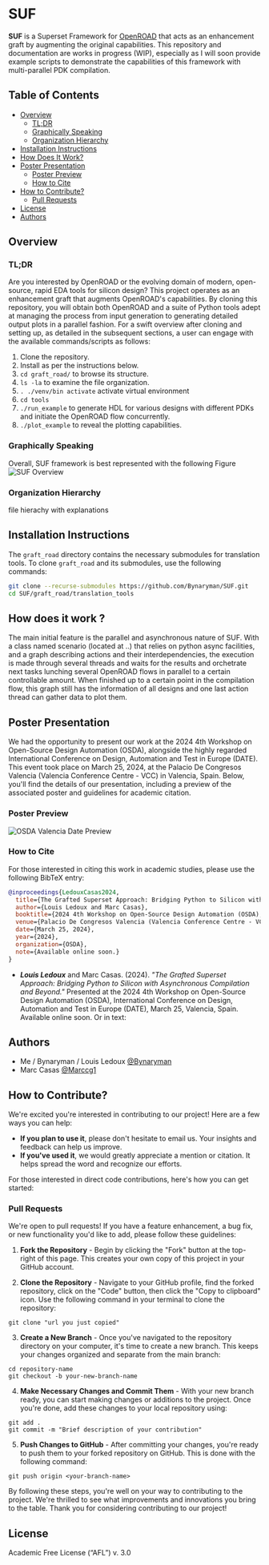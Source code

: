 # SUF

**SUF** is a Superset Framework for [OpenROAD](https://github.com/The-OpenROAD-Project) that acts as an enhancement graft by augmenting the original capabilities. This repository and documentation are works in progress (WIP), especially as I will soon provide example scripts to demonstrate the capabilities of this framework with multi-parallel PDK compilation.

## Table of Contents
- [Overview](#overview)
  - [TL;DR](#tldr)
  - [Graphically Speaking](#graphically-speaking)
  - [Organization Hierarchy](#organization-hierarchy)
- [Installation Instructions](#installation-instructions)
- [How Does It Work?](#how-does-it-work-)
- [Poster Presentation](#poster-presentation)
  - [Poster Preview](#poster-preview)
  - [How to Cite](#how-to-cite)
- [How to Contribute?](#how-to-contribute)
  - [Pull Requests](#pull-requests)
- [License](#license)
- [Authors](#authors)

## Overview

### TL;DR
Are you interested by OpenROAD or the evolving domain of modern, open-source, rapid EDA tools for silicon design?
This project operates as an enhancement graft that augments OpenROAD's capabilities.
By cloning this repository, you will obtain both OpenROAD and a suite of Python tools adept at managing the process from input generation to generating detailed output plots in a parallel fashion.
For a swift overview after cloning and setting up, as detailed in the subsequent sections, a user can engage with the available commands/scripts as follows:
1. Clone the repository.
2. Install as per the instructions below.
3. `cd graft_road/` to browse its structure.
4. `ls -la` to examine the file organization.
5. `. ./venv/bin activate` activate virtual environment
6. `cd tools`
7. `./run_example` to generate HDL for various designs with different PDKs and initiate the OpenROAD flow concurrently.
8. `./plot_example` to reveal the plotting capabilities.

### Graphically Speaking
Overall, SUF framework is best represented with the following Figure
![SUF Overview](pictures/SUF.png)

### Organization Hierarchy

file hierachy with explanations


## Installation Instructions

The `graft_road` directory contains the necessary submodules for translation tools. To clone `graft_road` and its submodules, use the following commands:

```bash
git clone --recurse-submodules https://github.com/Bynaryman/SUF.git
cd SUF/graft_road/translation_tools
```

## How does it work ?

The main initial feature is the parallel and asynchronous nature of SUF. With a class named scenario (located at ..) that relies on python async facilities, and a graph describing actions and their interdependencies, the execution is made through several threads and waits for the results and orchetrate next tasks lunching several OpenROAD flows in parallel to a certain controllable amount. When finished up to a certain point in the compilation flow, this graph still has the information of all designs and one last action thread can gather data to plot them.

## Poster Presentation

We had the opportunity to present our work at the 2024 4th Workshop on Open-Source Design Automation (OSDA), alongside the highly regarded International Conference on Design, Automation and Test in Europe (DATE). This event took place on March 25, 2024, at the Palacio De Congresos Valencia (Valencia Conference Centre - VCC) in Valencia, Spain. Below, you'll find the details of our presentation, including a preview of the associated poster and guidelines for academic citation.

### Poster Preview

![OSDA Valencia Date Preview](pictures/poster.png)

### How to Cite

For those interested in citing this work in academic studies, please use the following BibTeX entry:

```bibtex
@inproceedings{LedouxCasas2024,
  title={The Grafted Superset Approach: Bridging Python to Silicon with Asynchronous Compilation and Beyond},
  author={Louis Ledoux and Marc Casas},
  booktitle={2024 4th Workshop on Open-Source Design Automation (OSDA), hosted at the International Conference on Design, Automation and Test in Europe Conference (DATE)},
  venue={Palacio De Congresos Valencia (Valencia Conference Centre - VCC), Valencia, Spain},
  date={March 25, 2024},
  year={2024},
  organization={OSDA},
  note={Available online soon.}
}
```

- **_Louis Ledoux_** and Marc Casas. (2024). _"The Grafted Superset Approach: Bridging Python to Silicon with Asynchronous Compilation and Beyond."_ Presented at the 2024 4th Workshop on Open-Source Design Automation (OSDA), International Conference on Design, Automation and Test in Europe (DATE), March 25, Valencia, Spain. Available online soon.
Or in text:


## Authors
- Me / Bynaryman / Louis Ledoux [@Bynaryman](https://github.com/Bynaryman)
- Marc Casas [@Marccg1](https://github.com/Marccg1)

 ## How to Contribute?

We're excited you're interested in contributing to our project! Here are a few ways you can help:

- **If you plan to use it**, please don't hesitate to email us. Your insights and feedback can help us improve.
- **If you've used it**, we would greatly appreciate a mention or citation. It helps spread the word and recognize our efforts.

For those interested in direct code contributions, here's how you can get started:

### Pull Requests

We're open to pull requests! If you have a feature enhancement, a bug fix, or new functionality you'd like to add, please follow these guidelines:

1. **Fork the Repository** - Begin by clicking the "Fork" button at the top-right of this page. This creates your own copy of this project in your GitHub account.

2. **Clone the Repository** - Navigate to your GitHub profile, find the forked repository, click on the "Code" button, then click the "Copy to clipboard" icon. Use the following command in your terminal to clone the repository:

```
git clone "url you just copied"
```

3. **Create a New Branch** - Once you've navigated to the repository directory on your computer, it's time to create a new branch. This keeps your changes organized and separate from the main branch:

```
cd repository-name
git checkout -b your-new-branch-name
```

4. **Make Necessary Changes and Commit Them** - With your new branch ready, you can start making changes or additions to the project. Once you're done, add these changes to your local repository using:

```
git add .
git commit -m "Brief description of your contribution"
```

5. **Push Changes to GitHub** - After committing your changes, you're ready to push them to your forked repository on GitHub. This is done with the following command:

```
git push origin <your-branch-name>
```

By following these steps, you're well on your way to contributing to the project. We're thrilled to see what improvements and innovations you bring to the table. Thank you for considering contributing to our project!

## License
Academic Free License (“AFL”) v. 3.0

